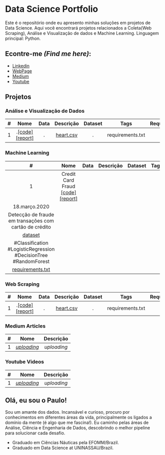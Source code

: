 
# Data Science Portfolio

Este é o repositório onde eu apresento minhas soluções em projetos de Data Science. Aqui você encontrará projetos relacionados a Coleta(Web Scraping), Análise e Visualização de dados e Machine Learning. Linguagem principal: Python.

## Econtre-me *(Find me here)*:

* [Linkedin](https://linkedin.com/in/dspauloplima)
* [WebPage](https://dspauloplima.github.io)
* [Medium](https://dspauloplima.medium.com)
* [Youtube](https://www.youtube.com/channel/UCYWAGd2hiipE0pg8h9tieIw)

## Projetos

### Análise e Visualização de Dados

|#|Nome|Data|Descrição|Dataset|Tags|Requirements|
|:----:|:----:|:----:|:----:|:----:|:---:|:---:|
|1|.[[code]](code) [[report]](report)|.|[heart.csv](dataset)|.|requirements.txt

### Machine Learning

|#|Nome|Data|Descrição|Dataset|Tags|Requirements|
|:----:|:----:|:----:|:----:|:----:|:---:|:---:|
|1|Credit Card Fraud [[code]](/credit_fraud_detection/credit_fraud.ipynb) [[report]](/credit_fraud_detection/report_credit_card.pdf)
|18.março.2020
|Detecção de fraude em transações com cartão de crédito
|[dataset](https://www.kaggle.com/mlg-ulb/creditcardfraud)
|#Classification #LogisticRegression #DecisionTree #RandomForest
|[requirements.txt](/credit_fraud_detection/requirements.txt)




### Web Scraping

|#|Nome|Data|Descrição|Dataset|Tags|Requirements|
|:----:|:----:|:----:|:----:|:----:|:---:|:---:|
|1|.[[code]](code) [[report]](report)|.|[heart.csv](dataset)|.|requirements.txt

### Medium Articles

|#|Nome|Descrição
|:---|:----:|:----:|
|1|[*uploading*](link) |*uploading*|

### Youtube Videos

|#|Nome|Descrição
|:---|:----:|:----:|
|1|[*uploading*](link) |*uploading*|

## Olá, eu sou o Paulo!

Sou um amante dos dados. Incansável e curioso, procuro por conhecimentos em diferentes áreas da vida, principalmente os ligados a domínio da mente (é algo que me fascina!). Eu caminho pelas áreas de Análise, Ciência e Engenharia de Dados, descobrindo o melhor pipeline para solucionar cada desafio.

* Graduado em Ciências Náuticas pela EFOMM/Brazil.
* Graduado em Data Science at UNINASSAU/Brazil.